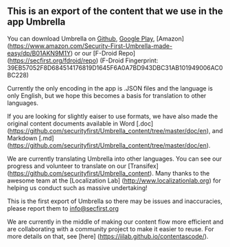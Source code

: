## This is an export of the content that we use in the app Umbrella

You can download Umbrella on [Github](https://github.com/securityfirst/Umbrella_android), [Google Play](https://play.google.com/store/apps/details?id=org.secfirst.umbrella), [Amazon] (https://www.amazon.com/Security-First-Umbrella-made-easy/dp/B01AKN9M1Y) or our [F-Droid Repo] (https://secfirst.org/fdroid/repo) (F-Droid Fingerprint: 39EB57052F8D684514176819D1645F6A0A7BD943DBC31AB101949006AC0BC228) 

Currently the only encoding in the app is .JSON files and the language is only English, but we hope this becomes a basis for translation to other languages. 

If you are looking for slightly eaiser to use formats, we have also made the original content documents available in Word [.doc] (https://github.com/securityfirst/Umbrella_content/tree/master/doc/en), and Markdown [.md] (https://github.com/securityfirst/Umbrella_content/tree/master/doc/en).

We are currently translating Umbrella into other languages. You can see our progress and volunteer to translate on our [Transifex] (https://github.com/securityfirst/Umbrella_content). Many thanks to the awesome team at the [Localization Lab] (http://www.localizationlab.org) for helping us conduct such as massive undertaking!

This is the first export of Umbrella so there may be issues and inaccuracies, please report them to [info@secfirst.org](info@secfirst.org)

We are currently in the middle of making our content flow more efficient and are collaborating with a community project to make it easier to reuse. For more details on that, see [here] (https://iilab.github.io/contentascode/).